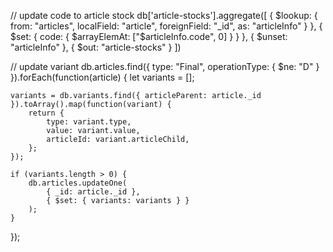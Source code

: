 // update code to article stock
db['article-stocks'].aggregate([
  {
    $lookup: {
      from: "articles",
      localField: "article",
      foreignField: "_id",
      as: "articleInfo"
    }
  },
  {
    $set: {
      code: { $arrayElemAt: ["$articleInfo.code", 0] }
    }
  },
  {
    $unset: "articleInfo"
  },
  {
    $out: "article-stocks"
  }
])


// update variant
db.articles.find({ type: "Final", operationType: { $ne: "D" } }).forEach(function(article) {
    let variants = [];
    
    variants = db.variants.find({ articleParent: article._id }).toArray().map(function(variant) {
        return {
            type: variant.type,
            value: variant.value,
            articleId: variant.articleChild,
        };
    });
    
    if (variants.length > 0) {
        db.articles.updateOne(
            { _id: article._id },
            { $set: { variants: variants } }
        );
    }
});